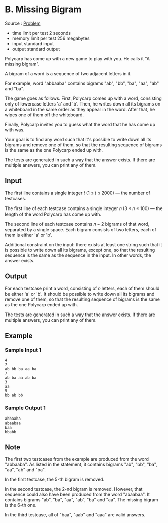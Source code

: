 # B. Missing Bigram

Source : [Problem](https://codeforces.com/problemset/problem/1618/B)

- time limit per test 2 seconds
- memory limit per test 256 megabytes
- input standard input
- output standard output

Polycarp has come up with a new game to play with you. He calls it "A missing bigram".

A bigram of a word is a sequence of two adjacent letters in it.

For example, word "abbaaba" contains bigrams "ab", "bb", "ba", "aa", "ab" and "ba".

The game goes as follows. First, Polycarp comes up with a word, consisting only of lowercase letters 'a' and 'b'. Then, he writes down all its bigrams on a whiteboard in the same order as they appear in the word. After that, he wipes one of them off the whiteboard.

Finally, Polycarp invites you to guess what the word that he has come up with was.

Your goal is to find any word such that it's possible to write down all its bigrams and remove one of them, so that the resulting sequence of bigrams is the same as the one Polycarp ended up with.

The tests are generated in such a way that the answer exists. If there are multiple answers, you can print any of them.

## Input

The first line contains a single integer 𝑡 (1 ≤ 𝑡 ≤ 2000) — the number of testcases.

The first line of each testcase contains a single integer 𝑛 (3 ≤ 𝑛 ≤ 100) — the length of the word Polycarp has come up with.

The second line of each testcase contains 𝑛 − 2 bigrams of that word, separated by a single space. Each bigram consists of two letters, each of them is either 'a' or 'b'.

Additional constraint on the input: there exists at least one string such that it is possible to write down all its bigrams, except one, so that the resulting sequence is the same as the sequence in the input. In other words, the answer exists.

## Output

For each testcase print a word, consisting of 𝑛 letters, each of them should be either 'a' or 'b'. It should be possible to write down all its bigrams and remove one of them, so that the resulting sequence of bigrams is the same as the one Polycarp ended up with.

The tests are generated in such a way that the answer exists. If there are multiple answers, you can print any of them.

## Example

### Sample Input 1

    4
    7
    ab bb ba aa ba
    7
    ab ba aa ab ba
    3
    aa
    5
    bb ab bb

### Sample Output 1

    abbaaba
    abaabaa
    baa
    bbabb

## Note

The first two testcases from the example are produced from the word "abbaaba". As listed in the statement, it contains bigrams "ab", "bb", "ba", "aa", "ab" and "ba".

In the first testcase, the 5-th bigram is removed.

In the second testcase, the 2-nd bigram is removed. However, that sequence could also have been produced from the word "abaabaa". It contains bigrams "ab", "ba", "aa", "ab", "ba" and "aa". The missing bigram is the 6-th one.

In the third testcase, all of "baa", "aab" and "aaa" are valid answers.
